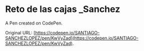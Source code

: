 # Reto de las cajas _Sanchez

A Pen created on CodePen.

Original URL: [https://codepen.io/SANTIAGO-SANCHEZLOPEZ/pen/KwVyZad](https://codepen.io/SANTIAGO-SANCHEZLOPEZ/pen/KwVyZad).

